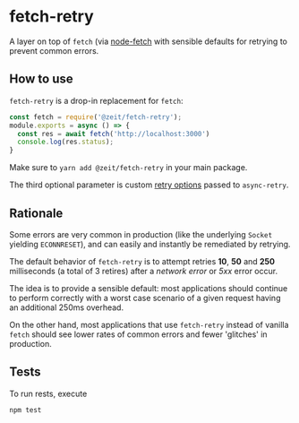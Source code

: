 # fetch-retry

A layer on top of `fetch` (via [node-fetch](https://www.npmjs.com/package/node-fetch)
with sensible defaults for retrying to prevent common errors.

## How to use

`fetch-retry` is a drop-in replacement for `fetch`:

```js
const fetch = require('@zeit/fetch-retry');
module.exports = async () => {
  const res = await fetch('http://localhost:3000')
  console.log(res.status);
}
```

Make sure to `yarn add @zeit/fetch-retry` in your main package.

The third optional parameter is custom [retry options](https://github.com/zeit/async-retry)
passed to `async-retry`.

## Rationale

Some errors are very common in production (like the underlying `Socket`
yielding `ECONNRESET`), and can easily and instantly be remediated
by retrying.

The default behavior of `fetch-retry` is to attempt retries **10**, **50**
and **250** milliseconds (a total of 3 retires) after
a *network error* or *5xx* error occur.

The idea is to provide a sensible default: most applications should
continue to perform correctly with a worst case scenario of a given
request having an additional 250ms overhead. 

On the other hand, most applications that use `fetch-retry` instead of
vanilla `fetch` should see lower rates of common errors and fewer 'glitches'
in production.

## Tests

To run rests, execute

```console
npm test
```
